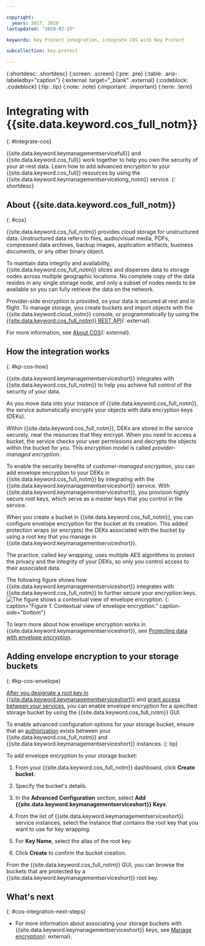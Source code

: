 ```yaml
---

copyright:
  years: 2017, 2020
lastupdated: "2020-02-25"

keywords: Key Protect integration, integrate COS with Key Protect

subcollection: key-protect

---
```


{:shortdesc: .shortdesc}
{:screen: .screen}
{:pre: .pre}
{:table: .aria-labeledby="caption"}
{:external: target="_blank" .external}
{:codeblock: .codeblock}
{:tip: .tip}
{:note: .note}
{:important: .important}
{:term: .term}

# Integrating with {{site.data.keyword.cos_full_notm}}
{: #integrate-cos}

{{site.data.keyword.keymanagementservicefull}} and
{{site.data.keyword.cos_full}} work together to help you own the security of
your at-rest data. Learn how to add advanced encryption to your
{{site.data.keyword.cos_full}} resources by using the
{{site.data.keyword.keymanagementservicelong_notm}} service.
{: shortdesc}

## About {{site.data.keyword.cos_full_notm}}
{: #cos}

{{site.data.keyword.cos_full_notm}} provides cloud storage for unstructured
data. Unstructured data refers to files, audio/visual media, PDFs, compressed
data archives, backup images, application artifacts, business documents, or any
other binary object.

To maintain data integrity and availability, {{site.data.keyword.cos_full_notm}}
slices and disperses data to storage nodes across multiple geographic locations.
No complete copy of the data resides in any single storage node, and only a
subset of nodes needs to be available so you can fully retrieve the data on the
network.

Provider-side encryption is provided, so your data is secured at rest and in
flight. To manage storage, you create buckets and import objects with the
{{site.data.keyword.cloud_notm}} console, or programmatically by using the
[{{site.data.keyword.cos_full_notm}} REST API](/docs/cloud-object-storage?topic=cloud-object-storage-compatibility-api){: external}.

For more information, see
[About COS](/docs/cloud-object-storage?topic=cloud-object-storage-about-cloud-object-storage#about-cloud-object-storage){: external}.

## How the integration works
{: #kp-cos-how}

{{site.data.keyword.keymanagementserviceshort}} integrates with
{{site.data.keyword.cos_full_notm}} to help you achieve full control of the
security of your data.

As you move data into your instance of {{site.data.keyword.cos_full_notm}}, the
service automatically encrypts your objects with data encryption keys (DEKs).

Within {{site.data.keyword.cos_full_notm}}, DEKs are stored in the service
securely, near the resources that they encrypt. When you need to access a
bucket, the service checks your user permissions and decrypts the objects within
the bucket for you. This encryption model is called
_provider-managed encryption_.

To enable the security benefits of _customer-managed encryption_, you can add
envelope encryption to your DEKs in {{site.data.keyword.cos_full_notm}} by
integrating with the {{site.data.keyword.keymanagementserviceshort}} service.
With {{site.data.keyword.keymanagementserviceshort}}, you provision highly
secure root keys, which serve as a master keys that you control in the service.

When you create a bucket in {{site.data.keyword.cos_full_notm}}, you can
configure envelope encryption for the bucket at its creation. This added
protection wraps (or encrypts) the DEKs associated with the bucket by using a
root key that you manage in {{site.data.keyword.keymanagementserviceshort}}.

The practice, called _key wrapping_, uses multiple AES algorithms to protect the
privacy and the integrity of your DEKs, so only you control access to their
associated data.

The following figure shows how {{site.data.keyword.keymanagementserviceshort}}
integrates with {{site.data.keyword.cos_full_notm}} to further secure your
encryption keys.
![The figure shows a contextual view of envelope encryption.](../images/kp-cos-envelope.svg)
{: caption="Figure 1. Contextual view of envelope encryption." caption-side="bottom"}

To learn more about how envelope encryption works in
{{site.data.keyword.keymanagementserviceshort}}, see
[Protecting data with envelope encryption](/docs/key-protect?topic=key-protect-envelope-encryption).

## Adding envelope encryption to your storage buckets
{: #kp-cos-envelope}

[After you designate a root key in {{site.data.keyword.keymanagementserviceshort}}](/docs/key-protect?topic=key-protect-create-root-keys)
and
[grant access between your services](/docs/key-protect?topic=key-protect-integrate-services#grant-access),
you can enable envelope encryption for a specified storage bucket by using the
{{site.data.keyword.cos_full_notm}} GUI.

To enable advanced configuration options for your storage bucket, ensure that an
[authorization](/docs/key-protect?topic=key-protect-integrate-services#grant-access)
exists between your {{site.data.keyword.cos_full_notm}} and
{{site.data.keyword.keymanagementserviceshort}} instances.
{: tip}

To add envelope encryption to your storage bucket:

1. From your {{site.data.keyword.cos_full_notm}} dashboard, click
   **Create bucket**.

2. Specify the bucket's details.

3. In the **Advanced Configuration** section, select
   **Add {{site.data.keyword.keymanagementserviceshort}} Keys**.

4. From the list of {{site.data.keyword.keymanagementserviceshort}} service
   instances, select the instance that contains the root key that you want to
   use for key wrapping.

5. For **Key Name**, select the alias of the root key.

6. Click **Create** to confirm the bucket creation.

From the {{site.data.keyword.cos_full_notm}} GUI, you can browse the buckets
that are protected by a {{site.data.keyword.keymanagementserviceshort}} root
key.

## What's next
{: #cos-integration-next-steps}

- For more information about associating your storage buckets with
{{site.data.keyword.keymanagementserviceshort}} keys, see
[Manage encryption](/docs/cloud-object-storage?topic=cloud-object-storage-encryption#encryption){: external}.
